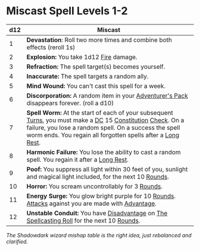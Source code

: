 # Miscast Spell Levels 1-2

| d12 | Miscast                                                                                                                                                                                                                                                                                                                                                                                                                                                         |
| --- | --------------------------------------------------------------------------------------------------------------------------------------------------------------------------------------------------------------------------------------------------------------------------------------------------------------------------------------------------------------------------------------------------------------------------------------------------------------- |
| 1   | **Devastation**: Roll two more times and combine both effects (reroll 1s)                                                                                                                                                                                                                                                                                                                                                                                       |
| 2   | **Explosion:** You take 1d12 [Fire](../../Damage%20Types/Fire.md) damage.                                                                                                                                                                                                                                                                                                                                                                                       |
| 3   | **Refraction:** The spell target(s) becomes yourself.                                                                                                                                                                                                                                                                                                                                                                                                           |
| 4   | **Inaccurate:** The spell targets a random ally.                                                                                                                                                                                                                                                                                                                                                                                                                |
| 5   | **Mind Wound:** You can't cast this spell for a week.                                                                                                                                                                                                                                                                                                                                                                                                           |
| 6   | **Discorporation:** A random item in your [Adventurer's Pack](../../Items/Individual%20Item%20Cards/Gear/100%20Coins/Adventurer's%20Pack.md) disappears forever. (roll a d10)                                                                                                                                                                                                                                                                         |
| 7   | **Spell Worm:** At the start of each of your subsequent [Turns](../../Game%20Procedures/Turn.md), you must make a [DC](../../Game%20Procedures/DC.md) 15 [Constitution](../../Player%20Characters/Chosen%20Statistics/Constitution.md) [Check](../../Game%20Procedures/Check.md). On a failure, you lose a random spell. On a success the spell worm ends. You regain all forgotten spells after a [Long Rest](../../Game%20Procedures/Resting.md#Long%20Rest). |
| 8   | **Harmonic Failure:** You lose the ability to cast a random spell. You regain it after a [Long Rest](../../Game%20Procedures/Resting.md#Long%20Rest).                                                                                                                                                                                                                                                                                                           |
| 9   | **Poof:** You suppress all light within 30 feet of you, sunlight and magical light included, for the next 10 [Rounds](../../Game%20Procedures/Round.md).                                                                                                                                                                                                                                                                                                        |
| 10  | **Horror:** You scream uncontrollably for 3 [Rounds](../../Game%20Procedures/Round.md).                                                                                                                                                                                                                                                                                                                                                                         |
| 11  | **Energy Surge:** You glow bright purple for 10 [Rounds](../../Game%20Procedures/Round.md). [Attacks](../../Game%20Procedures/Attack.md) against you are made with [Advantage](../../Game%20Procedures/Dice%20Rolls/Advantage.md).                                                                                                                                                                                                                              |
| 12  | **Unstable Conduit:** You have [Disadvantage](../../Game%20Procedures/Dice%20Rolls/Disadvantage.md) on [The Spellcasting Roll](../Spellcasting.md#The%20Spellcasting%20Roll) for the next 10 [Rounds](../../Game%20Procedures/Round.md).                                                                                                                                                                                                                        |
*The Shadowdark wizard mishap table is the right idea, just rebalanced and clarified.*